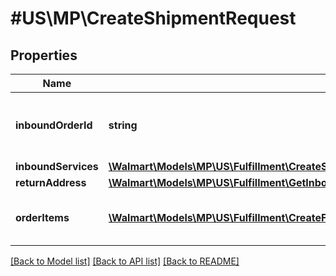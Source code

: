 # #US\MP\CreateShipmentRequest

## Properties

Name | Type | Description | Notes
------------ | ------------- | ------------- | -------------
**inboundOrderId** | **string** | Unique ID identifying inbound shipment request |
**inboundServices** | [**\Walmart\Models\MP\US\Fulfillment\CreateShipmentRequestInboundServices**](CreateShipmentRequestInboundServices.md) |  | [optional]
**returnAddress** | [**\Walmart\Models\MP\US\Fulfillment\GetInboundShipments200ResponsePayloadInnerReturnAddress**](GetInboundShipments200ResponsePayloadInnerReturnAddress.md) |  |
**orderItems** | [**\Walmart\Models\MP\US\Fulfillment\CreateFulfillmentRequestPayloadOrderItemsInner[]**](CreateFulfillmentRequestPayloadOrderItemsInner.md) | inbound shipment request line items | [optional]


[[Back to Model list]](../) [[Back to API list]](../../Api/US/MP) [[Back to README]](../../README.md)
